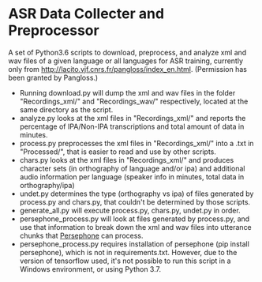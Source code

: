 # ASR Data Collecter and Preprocessor
A set of Python3.6 scripts to download, preprocess, and analyze xml and wav files of a given language or all languages for ASR training, currently only from http://lacito.vjf.cnrs.fr/pangloss/index_en.html. (Permission has been granted by Pangloss.)

- Running download.py will dump the xml and wav files in the folder "Recordings_xml/" and "Recordings_wav/" respectively, located at the same directory as the script. 
- analyze.py looks at the xml files in "Recordings_xml/" and reports the percentage of IPA/Non-IPA transcriptions and total amount of data in minutes. 
- process.py preprocesses the xml files in "Recordings_xml/" into a .txt in "Processed/", that is easier to read and use by other scripts.
- chars.py looks at the xml files in "Recordings_xml/" and produces character sets (in orthography of language and/or ipa) and additional audio information per language (speaker info in minutes, total data in orthography/ipa)
- undet.py determines the type (orthography vs ipa) of files generated by process.py and chars.py, that couldn't be determined by those scripts.
- generate_all.py will execute process.py, chars.py, undet.py in order.
- persephone_process.py will look at files generated by process.py, and use that information to break down the xml and wav files into utterance chunks that [Persephone](https://github.com/persephone-tools/persephone/tree/master/persephone) can process.
- persephone_process.py requires installation of persephone (pip install persephone), which is not in requirements.txt. However, due to the version of tensorflow used, it's not possible to run this script in a Windows environment, or using Python 3.7.


